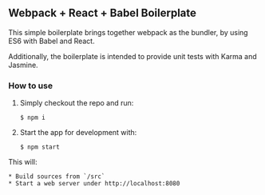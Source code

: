 ## Webpack + React + Babel Boilerplate

This simple boilerplate brings together webpack as the bundler, by using ES6
with Babel and React.

Additionally, the boilerplate is intended to provide unit tests with Karma and
Jasmine.

### How to use

1. Simply checkout the repo and run:

    `$ npm i`

1. Start the app for development with:

    `$ npm start`

  This will:

    * Build sources from `/src`
    * Start a web server under http://localhost:8080
